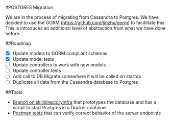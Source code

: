 #POSTGRES Migration

We are in the process of migrating from Cassandra to Postgres. We have decided to use the GORM (https://github.com/jinzhu/gorm)
to facitlitate this. This is introduces an additional level of abstraction from what we have done before. 

##Roadmap

- [x] Update models to GORM compliant schemas
- [x] Update model tests
- [ ] Update controllers to work with new models
- [ ] Update controller tests
- [ ] Add call to DB.Migrate somewhere it will be called on startup
- [ ] Duplicate all data from the Cassandra database to Postgres

##Tools
- [Branch on skilldirectoryinfra](https://github.com/maryvilledev/skilldirectoryinfra/tree/gorm_crud_demo/postgres)
that prototypes the database and has a script to start Postgres in a Docker container
- [Postman tests](https://github.com/maryvilledev/skilldirectory/tree/master/postman) that can verify correct behavior of the
server endpoints
